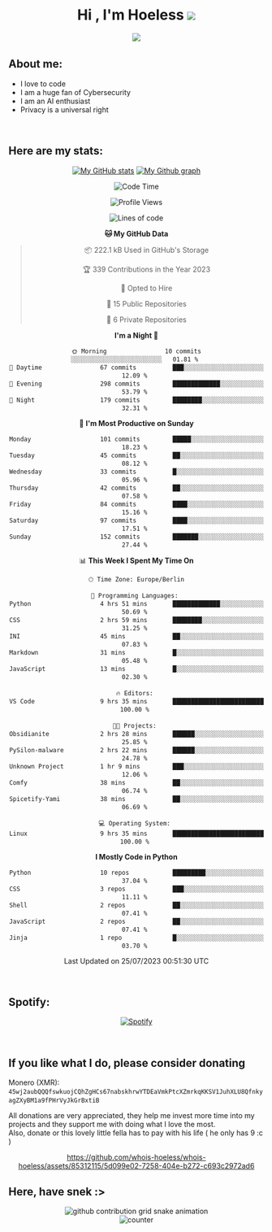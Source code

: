 <h1 align="center">Hi , I'm Hoeless <img src="https://media.giphy.com/media/hvRJCLFzcasrR4ia7z/giphy.gif" width="35"></h1>
<p align="center">
  <a href="https://github.com/whois-hoeless"><img src="https://readme-typing-svg.demolab.com?font=Roboto+Mono&weight=300&size=28&duration=4000&pause=100&color=C109F7&center=true&vCenter=true&width=580&height=127&lines=I'm+a+programmer;I'm+an+AI+enthusiast;I'm+a+big+fan+of+Neural+Networks;I'm+interested+in+Computer+Science;I+love+Cybersecurity;By+the+way+I+use+Arch+%F0%9F%92%80"></a>
</p>

## About me:

- I love to code
- I am a huge fan of Cybersecurity
- I am an AI enthusiast
- Privacy is a universal right

<br>

## Here are my stats:

<div align="center">
    
 [![My GitHub stats](https://github-readme-stats.vercel.app/api?username=whois-hoeless&count_private=true&show_icons=true&theme=radical)](https://github.com/whois-hoeless)
 [![My Github graph](http://github-profile-summary-cards.vercel.app/api/cards/profile-details?username=whois-hoeless&theme=radical)](https://github.com/whois-hoeless)

<!--START_SECTION:waka-->
![Code Time](http://img.shields.io/badge/Code%20Time-80%20hrs%2024%20mins-blue)

![Profile Views](http://img.shields.io/badge/Profile%20Views-8-blue)

![Lines of code](https://img.shields.io/badge/From%20Hello%20World%20I%27ve%20Written-37.0%20thousand%20lines%20of%20code-blue)

**🐱 My GitHub Data** 

> 📦 222.1 kB Used in GitHub's Storage 
 > 
> 🏆 339 Contributions in the Year 2023
 > 
> 💼 Opted to Hire
 > 
> 📜 15 Public Repositories 
 > 
> 🔑 6 Private Repositories 
 > 
**I'm a Night 🦉** 

```text
🌞 Morning                10 commits          ░░░░░░░░░░░░░░░░░░░░░░░░░   01.81 % 
🌆 Daytime                67 commits          ███░░░░░░░░░░░░░░░░░░░░░░   12.09 % 
🌃 Evening                298 commits         █████████████░░░░░░░░░░░░   53.79 % 
🌙 Night                  179 commits         ████████░░░░░░░░░░░░░░░░░   32.31 % 
```
📅 **I'm Most Productive on Sunday** 

```text
Monday                   101 commits         █████░░░░░░░░░░░░░░░░░░░░   18.23 % 
Tuesday                  45 commits          ██░░░░░░░░░░░░░░░░░░░░░░░   08.12 % 
Wednesday                33 commits          █░░░░░░░░░░░░░░░░░░░░░░░░   05.96 % 
Thursday                 42 commits          ██░░░░░░░░░░░░░░░░░░░░░░░   07.58 % 
Friday                   84 commits          ████░░░░░░░░░░░░░░░░░░░░░   15.16 % 
Saturday                 97 commits          ████░░░░░░░░░░░░░░░░░░░░░   17.51 % 
Sunday                   152 commits         ███████░░░░░░░░░░░░░░░░░░   27.44 % 
```


📊 **This Week I Spent My Time On** 

```text
🕑︎ Time Zone: Europe/Berlin

💬 Programming Languages: 
Python                   4 hrs 51 mins       █████████████░░░░░░░░░░░░   50.69 % 
CSS                      2 hrs 59 mins       ████████░░░░░░░░░░░░░░░░░   31.25 % 
INI                      45 mins             ██░░░░░░░░░░░░░░░░░░░░░░░   07.83 % 
Markdown                 31 mins             █░░░░░░░░░░░░░░░░░░░░░░░░   05.48 % 
JavaScript               13 mins             █░░░░░░░░░░░░░░░░░░░░░░░░   02.30 % 

🔥 Editors: 
VS Code                  9 hrs 35 mins       █████████████████████████   100.00 % 

🐱‍💻 Projects: 
Obsidianite              2 hrs 28 mins       ██████░░░░░░░░░░░░░░░░░░░   25.85 % 
PySilon-malware          2 hrs 22 mins       ██████░░░░░░░░░░░░░░░░░░░   24.78 % 
Unknown Project          1 hr 9 mins         ███░░░░░░░░░░░░░░░░░░░░░░   12.06 % 
Comfy                    38 mins             ██░░░░░░░░░░░░░░░░░░░░░░░   06.74 % 
Spicetify-Yami           38 mins             ██░░░░░░░░░░░░░░░░░░░░░░░   06.69 % 

💻 Operating System: 
Linux                    9 hrs 35 mins       █████████████████████████   100.00 % 
```

**I Mostly Code in Python** 

```text
Python                   10 repos            █████████░░░░░░░░░░░░░░░░   37.04 % 
CSS                      3 repos             ███░░░░░░░░░░░░░░░░░░░░░░   11.11 % 
Shell                    2 repos             ██░░░░░░░░░░░░░░░░░░░░░░░   07.41 % 
JavaScript               2 repos             ██░░░░░░░░░░░░░░░░░░░░░░░   07.41 % 
Jinja                    1 repo              █░░░░░░░░░░░░░░░░░░░░░░░░   03.70 % 
```




 Last Updated on 25/07/2023 00:51:30 UTC
<!--END_SECTION:waka-->
</div>
<br>

## Spotify:

<div align="center">

[![Spotify](https://whois-hoeless.vercel.app/api/spotify?background_color=0d1117&border_color=090d13)](https://open.spotify.com/user/heanchenhorst)
</div>

<br>

## If you like what I do, please consider donating

Monero (XMR): ```45wj2aubQQQfswkuojCQhZgHCs67nabskhrwYTDEaVmkPtcXZmrkqKKSV1JuhXLU8QfnkyagZXyBM1a9fPHrVyJkGrBxtiB```

All donations are very appreciated, they help me invest more time into my projects and they support me with doing what I love the most.  
Also, donate or this lovely little fella has to pay with his life (  he only has 9 :c  )

<div align="center">


https://github.com/whois-hoeless/whois-hoeless/assets/85312115/5d099e02-7258-404e-b272-c693c2972ad6


</div>

## Here, have snek :>
<div align="center">
<picture>
  <source media="(prefers-color-scheme: dark)" srcset="https://raw.githubusercontent.com/whois-hoeless/whois-hoeless/output/github-contribution-grid-snake-dark.svg">
  <source media="(prefers-color-scheme: light)" srcset="https://raw.githubusercontent.com/whois-hoeless/whois-hoeless/output/github-contribution-grid-snake.svg">
  <img alt="github contribution grid snake animation" src="https://raw.githubusercontent.com/whois-hoeless/whois-hoeless/output/github-contribution-grid-snake.svg">
</div>

<div align="center">
  <img src="https://moe-counter.glitch.me/get/@hoeless_count?theme=rule34" alt="counter" />
</div>
